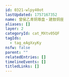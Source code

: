 ```yaml
---
id: 0321-wlpy40ot
lastUpdated: 1757167352
name: 曾侯乙青铜尊盘・建鼓铜座
aliases: []
layer: 2
categoryId: cat_MXtv05QF
tagIds:
  - tag_eAgXxyKy
nsfw: false
parent: ""
relatedEntries: []
timelineEvents: []
titledLinks: []
---
```


